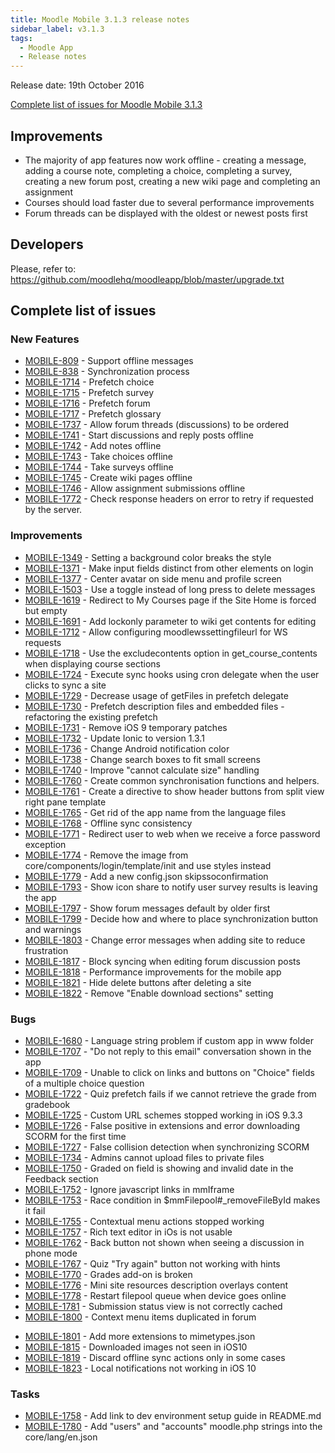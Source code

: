 ```yaml
---
title: Moodle Mobile 3.1.3 release notes
sidebar_label: v3.1.3
tags:
  - Moodle App
  - Release notes
---
```


Release date: 19th October 2016

[Complete list of issues for Moodle Mobile 3.1.3](https://tracker.moodle.org/jira/secure/ReleaseNote.jspa?projectId=10070&version=15462)

## Improvements

- The majority of app features now work offline - creating a message, adding a course note, completing a choice, completing a survey, creating a new forum post, creating a new wiki page and completing an assignment
- Courses should load faster due to several performance improvements
- Forum threads can be displayed with the oldest or newest posts first

## Developers

Please, refer to: <https://github.com/moodlehq/moodleapp/blob/master/upgrade.txt>

## Complete list of issues

### New Features

- [MOBILE-809](https://tracker.moodle.org/browse/MOBILE-809) - Support offline messages
- [MOBILE-838](https://tracker.moodle.org/browse/MOBILE-838) - Synchronization process
- [MOBILE-1714](https://tracker.moodle.org/browse/MOBILE-1714) - Prefetch choice
- [MOBILE-1715](https://tracker.moodle.org/browse/MOBILE-1715) - Prefetch survey
- [MOBILE-1716](https://tracker.moodle.org/browse/MOBILE-1716) - Prefetch forum
- [MOBILE-1717](https://tracker.moodle.org/browse/MOBILE-1717) - Prefetch glossary
- [MOBILE-1737](https://tracker.moodle.org/browse/MOBILE-1737) - Allow forum threads (discussions) to be ordered
- [MOBILE-1741](https://tracker.moodle.org/browse/MOBILE-1741) - Start discussions and reply posts offline
- [MOBILE-1742](https://tracker.moodle.org/browse/MOBILE-1742) - Add notes offline
- [MOBILE-1743](https://tracker.moodle.org/browse/MOBILE-1743) - Take choices offline
- [MOBILE-1744](https://tracker.moodle.org/browse/MOBILE-1744) - Take surveys offline
- [MOBILE-1745](https://tracker.moodle.org/browse/MOBILE-1745) - Create wiki pages offline
- [MOBILE-1746](https://tracker.moodle.org/browse/MOBILE-1746) - Allow assignment submissions offline
- [MOBILE-1772](https://tracker.moodle.org/browse/MOBILE-1772) - Check response headers on error to retry if requested by the server.

### Improvements

<!-- cspell:disable -->

- [MOBILE-1349](https://tracker.moodle.org/browse/MOBILE-1349) - Setting a background color breaks the style
- [MOBILE-1371](https://tracker.moodle.org/browse/MOBILE-1371) - Make input fields distinct from other elements on login
- [MOBILE-1377](https://tracker.moodle.org/browse/MOBILE-1377) - Center avatar on side menu and profile screen
- [MOBILE-1503](https://tracker.moodle.org/browse/MOBILE-1503) - Use a toggle instead of long press to delete messages
- [MOBILE-1619](https://tracker.moodle.org/browse/MOBILE-1619) - Redirect to My Courses page if the Site Home is forced but empty
- [MOBILE-1691](https://tracker.moodle.org/browse/MOBILE-1691) - Add lockonly parameter to wiki get contents for editing
- [MOBILE-1712](https://tracker.moodle.org/browse/MOBILE-1712) - Allow configuring moodlewssettingfileurl for WS requests
- [MOBILE-1718](https://tracker.moodle.org/browse/MOBILE-1718) - Use the excludecontents option in get_course_contents when displaying course sections
- [MOBILE-1724](https://tracker.moodle.org/browse/MOBILE-1724) - Execute sync hooks using cron delegate when the user clicks to sync a site
- [MOBILE-1729](https://tracker.moodle.org/browse/MOBILE-1729) - Decrease usage of getFiles in prefetch delegate
- [MOBILE-1730](https://tracker.moodle.org/browse/MOBILE-1730) - Prefetch description files and embedded files - refactoring the existing prefetch
- [MOBILE-1731](https://tracker.moodle.org/browse/MOBILE-1731) - Remove iOS 9 temporary patches
- [MOBILE-1732](https://tracker.moodle.org/browse/MOBILE-1732) - Update Ionic to version 1.3.1
- [MOBILE-1736](https://tracker.moodle.org/browse/MOBILE-1736) - Change Android notification color
- [MOBILE-1738](https://tracker.moodle.org/browse/MOBILE-1738) - Change search boxes to fit small screens
- [MOBILE-1740](https://tracker.moodle.org/browse/MOBILE-1740) - Improve "cannot calculate size" handling
- [MOBILE-1760](https://tracker.moodle.org/browse/MOBILE-1760) - Create common synchronisation functions and helpers.
- [MOBILE-1761](https://tracker.moodle.org/browse/MOBILE-1761) - Create a directive to show header buttons from split view right pane template
- [MOBILE-1765](https://tracker.moodle.org/browse/MOBILE-1765) - Get rid of the app name from the language files
- [MOBILE-1768](https://tracker.moodle.org/browse/MOBILE-1768) - Offline sync consistency
- [MOBILE-1771](https://tracker.moodle.org/browse/MOBILE-1771) - Redirect user to web when we receive a force password exception
- [MOBILE-1774](https://tracker.moodle.org/browse/MOBILE-1774) - Remove the image from core/components/login/template/init and use styles instead
- [MOBILE-1779](https://tracker.moodle.org/browse/MOBILE-1779) - Add a new config.json skipssoconfirmation
- [MOBILE-1793](https://tracker.moodle.org/browse/MOBILE-1793) - Show icon share to notify user survey results is leaving the app
- [MOBILE-1797](https://tracker.moodle.org/browse/MOBILE-1797) - Show forum messages default by older first
- [MOBILE-1799](https://tracker.moodle.org/browse/MOBILE-1799) - Decide how and where to place synchronization button and warnings
- [MOBILE-1803](https://tracker.moodle.org/browse/MOBILE-1803) - Change error messages when adding site to reduce frustration
- [MOBILE-1817](https://tracker.moodle.org/browse/MOBILE-1817) - Block syncing when editing forum discussion posts
- [MOBILE-1818](https://tracker.moodle.org/browse/MOBILE-1818) - Performance improvements for the mobile app
- [MOBILE-1821](https://tracker.moodle.org/browse/MOBILE-1821) - Hide delete buttons after deleting a site
- [MOBILE-1822](https://tracker.moodle.org/browse/MOBILE-1822) - Remove "Enable download sections" setting

<!-- cspell:enable -->

### Bugs

- [MOBILE-1680](https://tracker.moodle.org/browse/MOBILE-1680) - Language string problem if custom app in www folder
- [MOBILE-1707](https://tracker.moodle.org/browse/MOBILE-1707) - "Do not reply to this email" conversation shown in the app
- [MOBILE-1709](https://tracker.moodle.org/browse/MOBILE-1709) - Unable to click on links and buttons on "Choice" fields of a multiple choice question
- [MOBILE-1722](https://tracker.moodle.org/browse/MOBILE-1722) - Quiz prefetch fails if we cannot retrieve the grade from gradebook
- [MOBILE-1725](https://tracker.moodle.org/browse/MOBILE-1725) - Custom URL schemes stopped working in iOS 9.3.3
- [MOBILE-1726](https://tracker.moodle.org/browse/MOBILE-1726) - False positive in extensions and error downloading SCORM for the first time
- [MOBILE-1727](https://tracker.moodle.org/browse/MOBILE-1727) - False collision detection when synchronizing SCORM
- [MOBILE-1734](https://tracker.moodle.org/browse/MOBILE-1734) - Admins cannot upload files to private files
- [MOBILE-1750](https://tracker.moodle.org/browse/MOBILE-1750) - Graded on field is showing and invalid date in the Feedback section
- [MOBILE-1752](https://tracker.moodle.org/browse/MOBILE-1752) - Ignore javascript links in mmIframe
- [MOBILE-1753](https://tracker.moodle.org/browse/MOBILE-1753) - Race condition in $mmFilepool#\_removeFileById makes it fail
- [MOBILE-1755](https://tracker.moodle.org/browse/MOBILE-1755) - Contextual menu actions stopped working
- [MOBILE-1757](https://tracker.moodle.org/browse/MOBILE-1757) - Rich text editor in iOs is not usable
- [MOBILE-1762](https://tracker.moodle.org/browse/MOBILE-1762) - Back button not shown when seeing a discussion in phone mode
- [MOBILE-1767](https://tracker.moodle.org/browse/MOBILE-1767) - Quiz "Try again" button not working with hints
- [MOBILE-1770](https://tracker.moodle.org/browse/MOBILE-1770) - Grades add-on is broken
- [MOBILE-1776](https://tracker.moodle.org/browse/MOBILE-1776) - Mini site resources description overlays content
- [MOBILE-1778](https://tracker.moodle.org/browse/MOBILE-1778) - Restart filepool queue when device goes online
- [MOBILE-1781](https://tracker.moodle.org/browse/MOBILE-1781) - Submission status view is not correctly cached
- [MOBILE-1800](https://tracker.moodle.org/browse/MOBILE-1800) - Context menu items duplicated in forum
<!-- cspell:disable-next-line -->
- [MOBILE-1801](https://tracker.moodle.org/browse/MOBILE-1801) - Add more extensions to mimetypes.json
- [MOBILE-1815](https://tracker.moodle.org/browse/MOBILE-1815) - Downloaded images not seen in iOS10
- [MOBILE-1819](https://tracker.moodle.org/browse/MOBILE-1819) - Discard offline sync actions only in some cases
- [MOBILE-1823](https://tracker.moodle.org/browse/MOBILE-1823) - Local notifications not working in iOS 10

### Tasks

- [MOBILE-1758](https://tracker.moodle.org/browse/MOBILE-1758) - Add link to dev environment setup guide in README.md
- [MOBILE-1780](https://tracker.moodle.org/browse/MOBILE-1780) - Add "users" and "accounts" moodle.php strings into the core/lang/en.json
